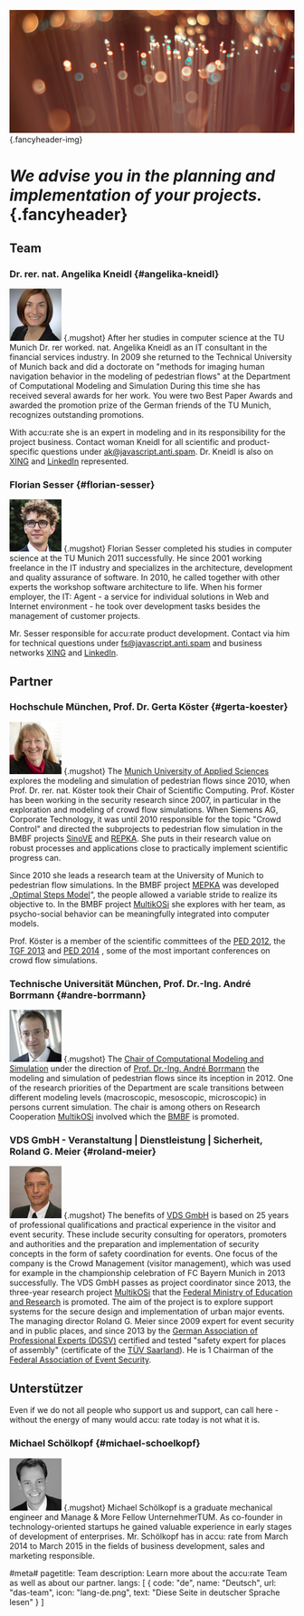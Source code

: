 ![](/img/accurate-bild-team.jpg) {.fancyheader-img}
# *We advise you in the planning and implementation of your projects.* {.fancyheader}

## Team

### Dr. rer. nat. Angelika Kneidl {#angelika-kneidl}

![Photo: Angelika Kneidl](/img/team-ak.jpg) {.mugshot}
After her studies in computer science at the TU Munich Dr. rer worked. nat. Angelika Kneidl as an IT consultant in the financial services industry. In 2009 she returned to the Technical University of Munich back and did a doctorate on "methods for imaging human navigation behavior in the modeling of pedestrian flows" at the Department of Computational Modeling and Simulation During this time she has received several awards for her work. You were two Best Paper Awards and awarded the promotion prize of the German friends of the TU Munich, recognizes outstanding promotions.

With accu:rate she is an expert in modeling and in its responsibility for the project business. Contact woman Kneidl for all scientific and product-specific questions under <span class="mailadresse" data-to="ak">ak@javascript.anti.spam</span>. Dr. Kneidl is also on [XING](https://www.xing.com/profile/Angelika_Kneidl) and [LinkedIn](https://de.linkedin.com/in/dr-angelika-kneidl-aabb95a8) represented.



### Florian Sesser {#florian-sesser}

![Photo: Florian Sesser](/img/team-fs.jpg) {.mugshot}
Florian Sesser completed his studies in computer science at the TU Munich 2011 successfully. He since 2001 working freelance in the IT industry and specializes in the architecture, development and quality assurance of software. In 2010, he called together with other experts the workshop software architecture to life. When his former employer, the IT: Agent - a service for individual solutions in Web and Internet environment - he took over development tasks besides the management of customer projects.

Mr. Sesser responsible for accu:rate product development. Contact via him for technical questions under <span class="mailadresse" data-to="fs">fs@javascript.anti.spam</span> and business networks [XING](https://www.xing.com/profile/Florian_Sesser) and [LinkedIn](https://de.linkedin.com/in/florian-sesser-88a6aab5).




## Partner

### Hochschule München, Prof. Dr. Gerta Köster {#gerta-koester}

![Photo: Prof. Dr. Gerta Köster](/img/team-koester.jpg) {.mugshot}
The [Munich University of Applied Sciences](http://www.cs.hm.edu/die_fakultaet/ansprechpartner/professoren/koester/index.de.html) explores the modeling and simulation of pedestrian flows since 2010, when Prof. Dr. rer. nat. Köster took their Chair of Scientific Computing. Prof. Köster has been working in the security research since 2007, in particular in the exploration and modeling of crowd flow simulations. When Siemens AG, Corporate Technology, it was until 2010 responsible for the topic "Crowd Control" and directed the subprojects to pedestrian flow simulation in the BMBF projects [SinoVE](http://www.bmbf.de/de/22453.php) and [REPKA](http://www.bmbf.de/de/22399.php). She puts in their research value on robust processes and applications close to practically implement scientific progress can.

Since 2010 she leads a research team at the University of Munich to pedestrian flow simulations. In the BMBF project [MEPKA](http://www.cs.hm.edu/aktuelles/news/newsarchiv2008/news_detailseite_19648.de.html) was developed „[Optimal Steps Model](http://journals.aps.org/pre/abstract/10.1103/PhysRevE.86.046108)“, the people allowed a variable stride to realize its objective to. In the BMBF project [MultikOSi](http://www.multikosi.de/teilvorhaben-der-hm) she explores with her ​​team, as psycho-social behavior can be meaningfully integrated into computer models.

Prof. Köster is a member of the scientific committees of the [PED 2012](http://www.ivt.ethz.ch/news/archive/20120606_conference_ped_2012//), the [TGF 2013](http://www.fz-juelich.de/conferences/tgf13/EN/Home/home_node.html) and [PED 2014](http://www.ped2014.nl/en) , some of the most important conferences on crowd flow simulations.



### Technische Universität München, Prof. Dr.-Ing. André Borrmann {#andre-borrmann}

![Photo: Prof. Dr-Ing. André Borrmann](/img/team-borrmann.jpg) {.mugshot}
The [Chair of Computational Modeling and Simulation](https://www.cms.bgu.tum.de/) under the direction of [Prof. Dr.-Ing. André Borrmann](https://www.cms.bgu.tum.de/de/team/borrmann) the modeling and simulation of pedestrian flows since its inception in 2012. One of the research priorities of the Department are scale transitions between different modeling levels (macroscopic, mesoscopic, microscopic) in persons current simulation. The chair is among others on Research Cooperation [MultikOSi](http://www.multikosi.de/) involved which the [BMBF](http://www.bmbf.de) is promoted.



### VDS GmbH - Veranstaltung | Dienstleistung | Sicherheit, Roland G. Meier {#roland-meier}

![Photo: Roland Meier, VDS GmbH](/img/team-pankow.jpg) {.mugshot}
The benefits of [VDS GmbH](http://www.vds-veranstaltung.de/) is based on 25 years of professional qualifications and practical experience in the visitor and event security. These include security consulting for operators, promoters and authorities and the preparation and implementation of security concepts in the form of safety coordination for events. One focus of the company is the Crowd Management (visitor management), which was used for example in the championship celebration of FC Bayern Munich in 2013 successfully. The VDS GmbH passes as project coordinator since 2013, the three-year research project [MultikOSi](http://www.multikosi.de/) that the [Federal Ministry of Education and Research](http://www.bmbf.de/) is promoted. The aim of the project is to explore support systems for the secure design and implementation of urban major events. The managing director Roland G. Meier since 2009 expert for event security and in public places, and since 2013 by the [German Association of Professional Experts (DGSV)](http://www.dgusv.de/) certified and tested "safety expert for places of assembly" (certificate of the  [TÜV Saarland](http://www.tuev-saar.net/)). He is 1 Chairman of the [Federal Association of Event Security](http://bvvs.org/).




## Unterstützer

Even if we do not all people who support us and support, can call here - without the energy of many would accu: rate today is not what it is.

### Michael Schölkopf {#michael-schoelkopf}

![Photo: Michael Schölkopf](/img/team-ms.png) {.mugshot}
Michael Schölkopf is a graduate mechanical engineer and Manage & More Fellow UnternehmerTUM. As co-founder in technology-oriented startups he gained valuable experience in early stages of development of enterprises. Mr. Schölkopf has in accu: rate from March 2014 to March 2015 in the fields of business development, sales and marketing responsible.




#meta#
pagetitle: Team
description: Learn more about the accu:rate Team as well as about our partner.
langs: [
    { code: "de", name: "Deutsch", url: "das-team", icon: "lang-de.png", text: "Diese Seite in deutscher Sprache lesen" }
]

